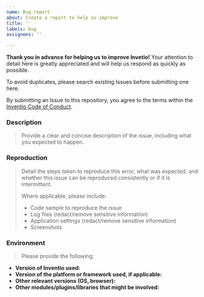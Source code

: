 ```yaml
---
name: Bug report
about: Create a report to help us improve
title: ''
labels: bug
assignees: ''

---
```


**Thank you in advance for helping us to improve Invetio!** Your attention to detail here is greatly appreciated and will help us respond as quickly as possible.  

To avoid duplicates, please search existing Issues before submitting one here.

By submitting an Issue to this repository, you agree to the terms within the [Inventio Code of Conduct](https://github.com/vvelc/inventio/blob/main/CODE_OF_CONDUCT.md).

### Description

> Provide a clear and concise description of the issue, including what you expected to happen.

### Reproduction

> Detail the steps taken to reproduce this error, what was expected, and whether this issue can be reproduced consistently or if it is intermittent.
>
> Where applicable, please include:
>
> - Code sample to reproduce the issue
> - Log files (redact/remove sensitive information)
> - Application settings (redact/remove sensitive information)
> - Screenshots

### Environment

> Please provide the following:

- **Version of Inventio used:**
- **Version of the platform or framework used, if applicable:**
- **Other relevant versions (OS, browser):**
- **Other modules/plugins/libraries that might be involved:**
